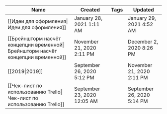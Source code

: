 |Name|Created|Tags|Updated|
|---|---|---|---|
|[[Идеи для оформления\|Идеи для оформления]]|January 28, 2021 1:11 AM||January 29, 2021 4:52 AM|
|[[Брейншторм насчёт концепции временной\|Брейншторм насчёт концепции временной]]|November 21, 2020 2:11 PM||December 2, 2020 8:26 PM|
|[[2019\|2019]]|September 26, 2020 5:12 PM||November 21, 2020 2:11 PM|
|[[Чек-лист по использованию Trello\|Чек-лист по использованию Trello]]|September 23, 2020 12:05 AM||September 26, 2020 5:14 PM|